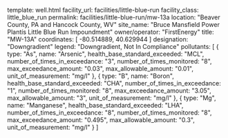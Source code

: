 template: well.html
facility_url: facilities/little-blue-run
facility_class: little_blue_run
permalink: facilities/little-blue-run/mw-13a
location: "Beaver County, PA and Hancock County, WV"
site_name: "Bruce Mansfield Power Plantís Little Blue Run Impoundment"
owner/operator: "FirstEnergy"
title: "MW-13A"
coordinates: [
  -80.514889,
  40.629944
]
designation: "Downgradient"
legend: "Downgradient, Not In Compliance"
pollutants: [
  {
  type: "As",
  name: "Arsenic",
  health_base_standard_exceeded: "MCL",
  number_of_times_in_exceedance: "3",
  number_of_times_monitored: "8",
  max_exceedance_amount: "0.03",
  max_allowable_amount: "0.01",
  unit_of_measurement: "mg/l"
  },
  {
  type: "B",
  name: "Boron",
  health_base_standard_exceeded: "CHA",
  number_of_times_in_exceedance: "1",
  number_of_times_monitored: "8",
  max_exceedance_amount: "3.05",
  max_allowable_amount: "3",
  unit_of_measurement: "mg/l"
  },
  {
  type: "Mg",
  name: "Manganese",
  health_base_standard_exceeded: "LHA",
  number_of_times_in_exceedance: "8",
  number_of_times_monitored: "8",
  max_exceedance_amount: "0.495",
  max_allowable_amount: "0.3",
  unit_of_measurement: "mg/l"
  }
]
